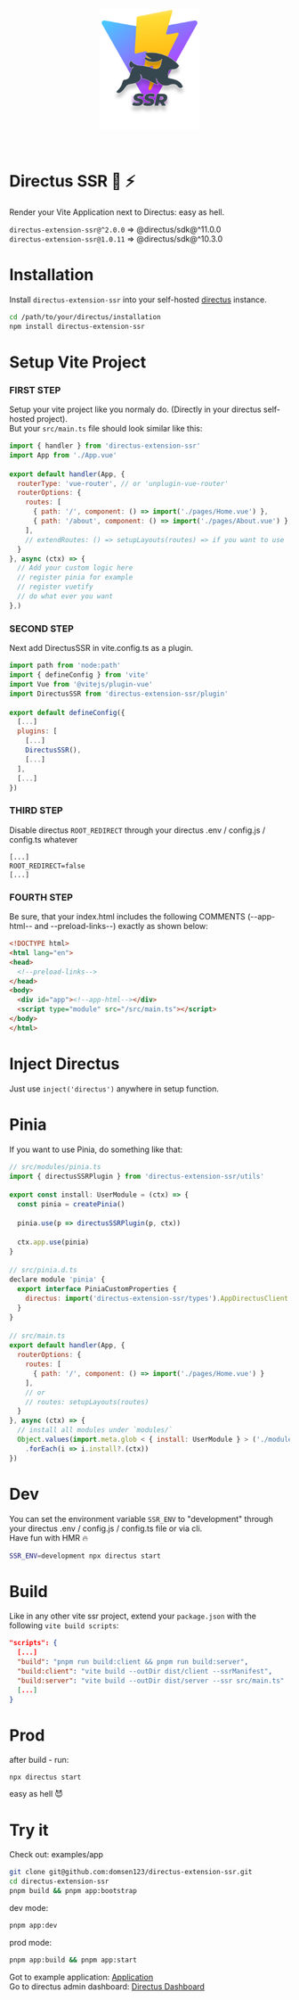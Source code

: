 <p align="center">
  <img width="180" src="https://raw.githubusercontent.com/domsen123/directus-extension-ssr/main/examples/app/src/assets/img/directus-ssr.png" alt="Directus Extension SSR logo">
</p>
<br/>

# Directus SSR 🐰 ⚡
Render your Vite Application next to Directus: easy as hell.

`directus-extension-ssr@^2.0.0` => @directus/sdk@^11.0.0\
`directus-extension-ssr@1.0.11` => @directus/sdk@^10.3.0

# Installation
Install `directus-extension-ssr` into your self-hosted [directus](https://directus.io/) instance.
```bash
cd /path/to/your/directus/installation
npm install directus-extension-ssr
```

# Setup Vite Project
### FIRST STEP
Setup your vite project like you normaly do. (Directly in your directus self-hosted project).\
But your ```src/main.ts``` file should look similar like this:

```js
import { handler } from 'directus-extension-ssr'
import App from './App.vue'

export default handler(App, {
  routerType: 'vue-router', // or 'unplugin-vue-router'
  routerOptions: {
    routes: [
      { path: '/', component: () => import('./pages/Home.vue') },
      { path: '/about', component: () => import('./pages/About.vue') },
    ],
    // extendRoutes: () => setupLayouts(routes) => if you want to use 'unplugin-vue-router' with 'vite-plugin-vue-layouts'! But don not forget pnpm i -D vite-plugin-vue-layouts
  }
}, async (ctx) => {
  // Add your custom logic here
  // register pinia for example
  // register vuetify
  // do what ever you want
},)
```
### SECOND STEP
Next add DirectusSSR in vite.config.ts as a plugin.

```js
import path from 'node:path'
import { defineConfig } from 'vite'
import Vue from '@vitejs/plugin-vue'
import DirectusSSR from 'directus-extension-ssr/plugin'

export default defineConfig({
  [...]
  plugins: [
    [...]
    DirectusSSR(),
    [...]
  ],
  [...]
})
```
### THIRD STEP
Disable directus `ROOT_REDIRECT` through your directus .env / config.js / config.ts whatever

```env
[...]
ROOT_REDIRECT=false
[...]
```

### FOURTH STEP
Be sure, that your index.html includes the following COMMENTS (--app-html-- and --preload-links--) exactly as shown below:

```html
<!DOCTYPE html>
<html lang="en">
<head>
  <!--preload-links-->
</head>
<body>
  <div id="app"><!--app-html--></div>
  <script type="module" src="/src/main.ts"></script>
</body>
</html>
```
# Inject Directus

Just use `inject('directus')` anywhere in setup function.

# Pinia
If you want to use Pinia, do something like that:

```js
// src/modules/pinia.ts
import { directusSSRPlugin } from 'directus-extension-ssr/utils'

export const install: UserModule = (ctx) => {
  const pinia = createPinia()

  pinia.use(p => directusSSRPlugin(p, ctx))

  ctx.app.use(pinia)
}

// src/pinia.d.ts
declare module 'pinia' {
  export interface PiniaCustomProperties {
    directus: import('directus-extension-ssr/types').AppDirectusClient
  }
}

// src/main.ts
export default handler(App, {
  routerOptions: {
    routes: [
      { path: '/', component: () => import('./pages/Home.vue') }
    ],
    // or
    // routes: setupLayouts(routes)
  }
}, async (ctx) => {
  // install all modules under `modules/`
  Object.values(import.meta.glob < { install: UserModule } > ('./modules/*.ts', { eager: true }))
    .forEach(i => i.install?.(ctx))
})
```

# Dev
You can set the environment variable `SSR_ENV`  to "development" through your directus .env / config.js / config.ts file or via cli.\
Have fun with HMR 🔥

```bash
SSR_ENV=development npx directus start
```

# Build
Like in any other vite ssr project, extend your `package.json` with the following `vite build scripts`:

```json
"scripts": {
  [...]
  "build": "pnpm run build:client && pnpm run build:server",
  "build:client": "vite build --outDir dist/client --ssrManifest",
  "build:server": "vite build --outDir dist/server --ssr src/main.ts"
  [...]
}
```

# Prod
after build - run: 
```
npx directus start
```
easy as hell 😈


# Try it 

Check out: examples/app

```bash
git clone git@github.com:domsen123/directus-extension-ssr.git
cd directus-extension-ssr
pnpm build && pnpm app:bootstrap
```
dev mode:
```bash
pnpm app:dev
```

prod mode:
```bash
pnpm app:build && pnpm app:start
```

Got to example application: [Application](http://localhost:8055)\
Go to directus admin dashboard: [Directus Dashboard](http://localhost:8055/admin)
